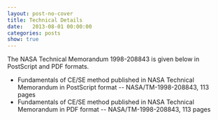 ```yaml
---
layout: post-no-cover
title: Technical Details
date:   2013-08-01 00:00:00
categories: posts
show: true
---
```


The NASA Technical Memorandum 1998-208843 is given below in PostScript and PDF formats.

* Fundamentals of CE/SE method published in NASA Technical Memorandum in PostScript format -- NASA/TM-1998-208843, 113 pages
* Fundamentals of CE/SE method published in NASA Technical Memorandum in PDF format -- NASA/TM-1998-208843, 113 pages
